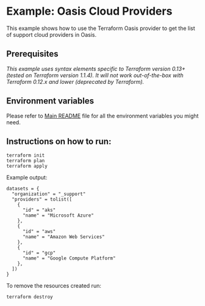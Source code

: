 # Example: Oasis Cloud Providers

This example shows how to use the Terraform Oasis provider to get the list of support cloud providers in Oasis.

## Prerequisites

*This example uses syntax elements specific to Terraform version 0.13+ (tested on Terraform version 1.1.4).
It will not work out-of-the-box with Terraform 0.12.x and lower (deprecated by Terraform).*

## Environment variables
Please refer to [Main README](../../README.md) file for all the environment variables you might need.

## Instructions on how to run:
```
terraform init
terraform plan
terraform apply
```

Example output: 
```
datasets = {
  "organization" = "_support"
  "providers" = tolist([
    {
      "id" = "aks"
      "name" = "Microsoft Azure"
    },
    {
      "id" = "aws"
      "name" = "Amazon Web Services"
    },
    {
      "id" = "gcp"
      "name" = "Google Compute Platform"
    },
  ])
}
```

To remove the resources created run:
```
terraform destroy
``` 